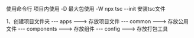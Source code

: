 使用命令行
项目内使用 -D
最大包使用 -W
npx tsc --init 安装tsc文件


1、创建项目文件夹
--- apps ---> 存放项目文件
--- common ---> 存放公用文件
--- components ---> 存放组件
--- config ---> 存放打包工具